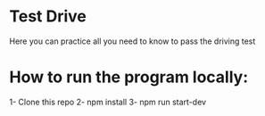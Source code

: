 # Test Drive

Here you can practice all you need to know to pass the driving test

# How to run the program locally:

1- Clone this repo
2- npm install
3- npm run start-dev
